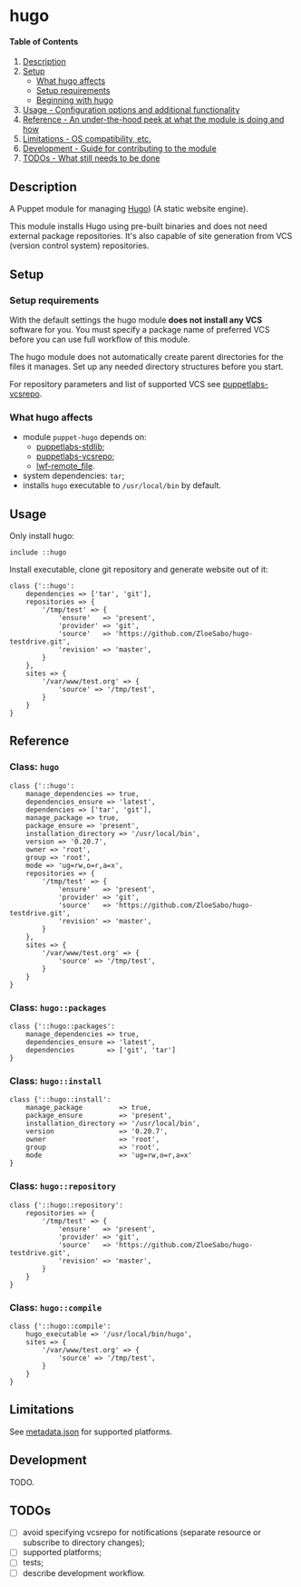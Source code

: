 # hugo

#### Table of Contents

1. [Description](#description)
1. [Setup](#setup)
    * [What hugo affects](#what-hugo-affects)
    * [Setup requirements](#setup-requirements)
    * [Beginning with hugo](#beginning-with-hugo)
1. [Usage - Configuration options and additional functionality](#usage)
1. [Reference - An under-the-hood peek at what the module is doing and how](#reference)
1. [Limitations - OS compatibility, etc.](#limitations)
1. [Development - Guide for contributing to the module](#development)
1. [TODOs - What still needs to be done](#todos)

## Description

A Puppet module for managing [Hugo][hugo]) (A static website engine).

This module installs Hugo using pre-built binaries and does not need external package repositories. It's also capable of site generation from VCS (version control system) repositories.

## Setup

### Setup requirements

With the default settings the hugo module **does not install any VCS** software for you. You must specify a package name of preferred VCS before you can use full workflow of this module.

The hugo module does not automatically create parent directories for the files it manages. Set up any needed directory structures before you start.

For repository parameters and list of supported VCS see [puppetlabs-vcsrepo][puppetlabs-vcsrepo].

### What hugo affects

* module `puppet-hugo` depends on:
    * [puppetlabs-stdlib][puppetlabs-stdlib];
    * [puppetlabs-vcsrepo][puppetlabs-vcsrepo];
    * [lwf-remote_file][lwf-remote_file].
* system dependencies: `tar`;
* installs `hugo` executable to `/usr/local/bin` by default.

## Usage

Only install hugo:

```puppet
include ::hugo
```

Install executable, clone git repository and generate website out of it:

```puppet
class {'::hugo':
    dependencies => ['tar', 'git'],
    repositories => {
        '/tmp/test' => {
            'ensure'   => 'present',
            'provider' => 'git',
            'source'   => 'https://github.com/ZloeSabo/hugo-testdrive.git',
            'revision' => 'master',
        }
    },
    sites => {
        '/var/www/test.org' => {
            'source' => '/tmp/test',
        }
    }
}
```

## Reference

### Class: `hugo`

```puppet
class {'::hugo':
    manage_dependencies => true,
    dependencies_ensure => 'latest',
    dependencies => ['tar', 'git'],
    manage_package => true,
    package_ensure => 'present',
    installation_directory => '/usr/local/bin',
    version => '0.20.7',
    owner => 'root',
    group => 'root',
    mode => 'ug=rw,o=r,a=x',
    repositories => {
        '/tmp/test' => {
            'ensure'   => 'present',
            'provider' => 'git',
            'source'   => 'https://github.com/ZloeSabo/hugo-testdrive.git',
            'revision' => 'master',
        }
    },
    sites => {
        '/var/www/test.org' => {
            'source' => '/tmp/test',
        }
    }
}
```

### Class: `hugo::packages`

```puppet
class {'::hugo::packages':
    manage_dependencies => true,
    dependencies_ensure => 'latest',
    dependencies        => ['git', 'tar']
}
```

### Class: `hugo::install`

```puppet
class {'::hugo::install':
    manage_package         => true,
    package_ensure         => 'present',
    installation_directory => '/usr/local/bin',
    version                => '0.20.7',
    owner                  => 'root',
    group                  => 'root',
    mode                   => 'ug=rw,o=r,a=x'
}
```

### Class: `hugo::repository`

```puppet
class {'::hugo::repository':
    repositories => {
        '/tmp/test' => {
            'ensure'   => 'present',
            'provider' => 'git',
            'source'   => 'https://github.com/ZloeSabo/hugo-testdrive.git',
            'revision' => 'master',
        }
    }
}
```

### Class: `hugo::compile`

```puppet
class {'::hugo::compile':
    hugo_executable => '/usr/local/bin/hugo',
    sites => {
        '/var/www/test.org' => {
            'source' => '/tmp/test',
        }
    }
}
```

## Limitations

See [metadata.json](metadata.json) for supported platforms.

## Development

TODO.

## TODOs

- [ ] avoid specifying vcsrepo for notifications (separate resource or subscribe to directory changes);
- [ ] supported platforms;
- [ ] tests;
- [ ] describe development workflow.

[hugo]: https://gohugo.io/
[puppetlabs-vcsrepo]: https://github.com/puppetlabs/puppetlabs-vcsrepo
[puppetlabs-stdlib]: https://github.com/puppetlabs/puppetlabs-stdlib
[lwf-remote_file]: https://github.com/lwf/puppet-remote_file
